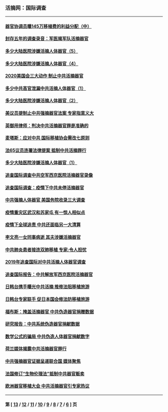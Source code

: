 ### 活摘网：国际调查
---
#### [器官协调员曝145万移植费的利益分配（中）](../../pages/nf5947/n12894547.md?05110430) 
#### [封存五年的调查录音：军医揭军队活摘器官](../../pages/nf5947/n12798692.md?05110430) 
#### [多少大陆医院涉嫌活摘人体器官（5）](../../pages/nf5947/n12768383.md?05110430) 
#### [多少大陆医院涉嫌活摘人体器官（4）](../../pages/nf5947/n12664434.md?05110430) 
#### [2020美国会三大动作 制止中共活摘器官](../../pages/nf5947/n12682004.md?05110430) 
#### [多少中共高官泄漏中共活摘人体器官（1）](../../pages/nf5947/n12671234.md?05110430) 
#### [多少大陆医院涉嫌活摘人体器官（2）](../../pages/nf5947/n12655589.md?05110430) 
#### [美议员提制止中共强摘器官法案 专家指意义大](../../pages/nf5947/n12630561.md?05110430) 
#### [英御用律师：判决中共活摘器官罪是准确的](../../pages/nf5947/n12580740.md?05110430) 
#### [麦塔斯：应对中共 国际移植协会需改七原则](../../pages/nf5947/n12514711.md?05110430) 
#### [法65议员连署法律提案 抵制中共活摘罪行](../../pages/nf5947/n12437047.md?05110430) 
#### [多少大陆医院涉嫌活摘人体器官（1）](../../pages/nf5947/n12414284.md?05110430) 
#### [追查国际调查中共空军西京医院活摘器官录像](../../pages/nf5947/n12348837.md?05110430) 
#### [追查国际调查：疫情下中共未停活摘器官](../../pages/nf5947/n12273415.md?05110430) 
#### [中共强摘人体器官 美国务院收录三大调查](../../pages/nf5947/n12181488.md?05110430) 
#### [疫情重灾区武汉和苏家屯 有一惊人相似点](../../pages/nf5947/n12150824.md?05110430) 
#### [疫情下全球追责 中共还面临另一大清算](../../pages/nf5947/n12070397.md?05110430) 
#### [李文亮一女同事病逝 其夫涉嫌活摘器官](../../pages/nf5947/n11957882.md?05110430) 
#### [中共肺炎患者接连双肺移植 专家:令人担忧](../../pages/nf5947/n11945516.md?05110430) 
#### [2019年追查国际对中共活摘人体器官调查](../../pages/nf5947/n11917733.md?05110430) 
#### [追查国际报告：中共解放军西京医院活摘器官](../../pages/nf5947/n11838359.md?05110430) 
#### [日韩台携手曝光中共活摘 推修法阻移植旅游](../../pages/nf5947/n11712046.md?05110430) 
#### [日韩台专家联手 促日本国会修法防移植旅游](../../pages/nf5947/n11708887.md?05110430) 
#### [福布斯：掩盖活摘器官 中共伪造器官捐赠数据](../../pages/nf5947/n11669316.md?05110430) 
#### [研究报告：中共系统伪造器官捐献数据](../../pages/nf5947/n11665366.md?05110430) 
#### [数学公式的骗局 中共伪造人体器官捐献数字](../../pages/nf5947/n11657738.md?05110430) 
#### [荷兰媒体揭露中共活摘器官罪行](../../pages/nf5947/n11574020.md?05110430) 
#### [中共强摘器官证据呈递联合国 媒体聚焦](../../pages/nf5947/n11546426.md?05110430) 
#### [法国修订“生物伦理法”抵制中共器官贩卖](../../pages/nf5947/n11545564.md?05110430) 
#### [欧洲器官移植大会 中共活摘器官引专家热议](../../pages/nf5947/n11539095.md?05110430) 

---
#### 第 [ [13](./13.md?05110430) / [12](./12.md?05110430) / [11](./11.md?05110430) / [10](./10.md?05110430) / [9](./9.md?05110430) / [8](./8.md?05110430) / [7](./7.md?05110430) / [6](./6.md?05110430) ] 页
